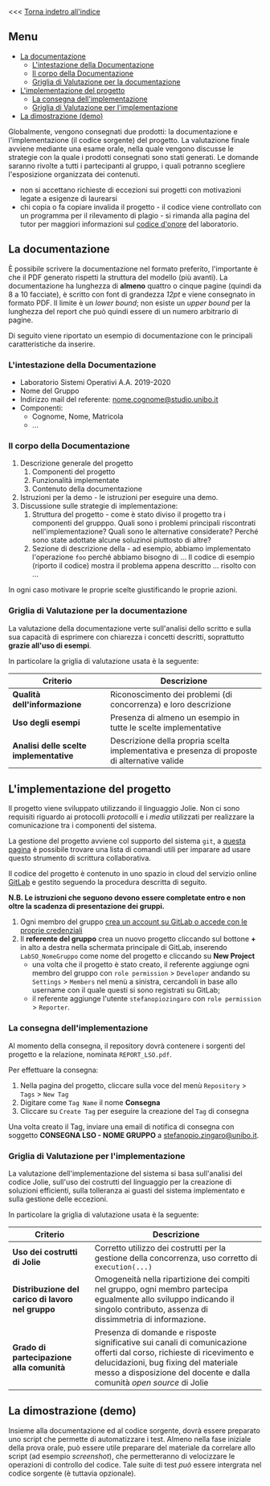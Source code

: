 <<< [Torna indetro all'indice](../README.md)

## Menu
- [La documentazione](#la-documentazione)
  - [L'intestazione della Documentazione](#lintestazione-della-documentazione)
  - [Il corpo della Documentazione](#il-corpo-della-documentazione)
  - [Griglia di Valutazione per la documentazione](#griglia-di-valutazione-per-la-documentazione)
- [L'implementazione del progetto](#limplementazione-del-progetto)
  - [La consegna dell'implementazione](#la-consegna-dellimplementazione)
  - [Griglia di Valutazione per l'implementazione](#griglia-di-valutazione-per-limplementazione)
- [La dimostrazione (demo)](#la-dimostrazione-demo)

Globalmente, vengono consegnati due prodotti: la documentazione e l'implementazione (il codice sorgente) del progetto. 
La valutazione finale avviene mediante una esame orale, nella quale vengono discusse le strategie con la quale i prodotti consegnati sono stati generati.
Le domande saranno rivolte a tutti i partecipanti al gruppo, i quali potranno scegliere l'esposizione organizzata dei contenuti.

- non si accettano richieste di eccezioni sui progetti con motivazioni legate a esigenze di laurearsi
- chi copia o fa copiare invalida il progetto - il codice viene controllato con un programma per il rilevamento di plagio - si rimanda alla pagina del tutor per maggiori informazioni sul [codice d'onore](https://spz.netlify.app/teaching/2020/02/24/operative-system-laboratory-computer-science-management) del laboratorio.

## La documentazione

È possibile scrivere la documentazione nel formato preferito, l'importante è che il PDF generato rispetti la struttura del modello (più avanti). 
La documentazione ha lunghezza di **almeno** quattro o cinque pagine (quindi da 8 a 10 facciate), è scritto con font di grandezza _12pt_ e viene consegnato in formato PDF. Il limite è un _lower bound_; non esiste un _upper bound_ per la lunghezza del report che può quindi essere di un numero arbitrario di pagine.

Di seguito viene riportato un esempio di documentazione con le principali caratteristiche da inserire.

### L'intestazione della Documentazione

- Laboratorio Sistemi Operativi A.A. 2019-2020
- Nome del Gruppo
- Indirizzo mail del referente: nome.cognome@studio.unibo.it
- Componenti:
  - Cognome, Nome, Matricola
  - ...

### Il corpo della Documentazione

1. Descrizione generale del progetto
   1. Componenti del progetto
   2. Funzionalità implementate
   3. Contenuto della documentazione
2. Istruzioni per la demo - le istruzioni per eseguire una demo.
3. Discussione sulle strategie di implementazione:
   1. Struttura del progetto - come è stato diviso il progetto tra i componenti del grupppo. Quali sono i problemi principali riscontrati nell'implementazione? Quali sono le alternative considerate? Perché sono state adottate alcune soluzinoi piuttosto di altre?
   2. Sezione di descrizione della  - ad esempio, abbiamo implementato l'operazione `foo` perché abbiamo bisogno di ... Il codice di esempio (riporto il codice) mostra il problema appena descritto ... risolto con ...

In ogni caso motivare le proprie scelte giustificando le proprie azioni.

### Griglia di Valutazione per la documentazione

La valutazione della documentazione verte sull'analisi dello scritto e sulla sua capacità di esprimere con chiarezza i concetti descritti, soprattutto **grazie all'uso di esempi**.

In particolare la griglia di valutazione usata è la seguente:

| Criterio | Descrizione |
|---|---|
| **Qualità dell'informazione** | Riconoscimento dei problemi (di concorrenza) e loro descrizione |
| **Uso degli esempi** | Presenza di almeno un esempio in tutte le scelte implementative |
| **Analisi delle scelte implementative** | Descrizione  della propria scelta implementativa e presenza di proposte di alternative valide |

## L'implementazione del progetto

Il progetto viene sviluppato utilizzando il linguaggio Jolie. 
Non ci sono requisiti riguardo ai protocolli _protocolli_ e i _media_  utilizzati per realizzare la comunicazione tra i componenti del sistema.

La gestione del progetto avviene col supporto del sistema `git`, a [questa pagina](https://education.github.com/git-cheat-sheet-education.pdf) è possibile trovare una lista di comandi utili per imparare ad usare questo strumento di scrittura collaborativa.

Il codice del progetto è contenuto in uno spazio in cloud del servizio online [GitLab](http://gitlab.com) e gestito seguendo la procedura descritta di seguito.

**N.B. Le istruzioni che seguono devono essere completate entro e non oltre la scadenza di presentazione dei gruppi.**

1. Ogni membro del gruppo [crea un account su GitLab o accede con le proprie credenziali](https://gitlab.com/users/sign_in)
2. Il **referente del gruppo** crea un nuovo progetto cliccando sul bottone **+** in alto a destra nella schermata principale di GitLab, inserendo `LabSO_NomeGruppo` come nome del progetto e cliccando su **New Project**
   - una volta che il progetto è stato creato, il referente aggiunge ogni membro del gruppo con `role permission` $>$ `Developer` andando su `Settings` $>$ `Members` nel menù a sinistra, cercandoli in base allo username con il quale questi si sono registrati su GitLab;
   - il referente aggiunge l'utente `stefanopiozingaro` con `role permission` $>$ `Reporter`.

### La consegna dell'implementazione

Al momento della consegna, il repository dovrà contenere i sorgenti del progetto e la relazione, nominata `REPORT_LSO.pdf`. 

Per effettuare la consegna:

1. Nella pagina del progetto, cliccare sulla voce del menù `Repository` $>$ `Tags` $>$ `New Tag`
2. Digitare come `Tag Name` il nome **Consegna**
3. Cliccare su `Create Tag` per eseguire la creazione del `Tag` di consegna

Una volta creato il Tag, inviare una email di notifica di consegna con soggetto **CONSEGNA LSO - NOME GRUPPO** a stefanopio.zingaro@unibo.it.

### Griglia di Valutazione per l'implementazione

La valutazione dell'implementazione del sistema si basa sull'analisi del codice Jolie, sull'uso dei costrutti del linguaggio per la creazione di soluzioni efficienti, sulla tolleranza ai guasti del sistema implementato e sulla gestione delle eccezioni.

In particolare la griglia di valutazione usata è la seguente:

| Criterio | Descrizione |
|---|---|
| **Uso dei costrutti di Jolie** | Corretto utilizzo dei costrutti per la gestione della concorrenza, uso corretto di `execution(...)` |
| **Distribuzione del carico di lavoro nel gruppo** | Omogeneità nella ripartizione dei compiti nel gruppo, ogni membro partecipa egualmente allo sviluppo indicando il singolo contributo, assenza di dissimmetria di informazione. |
| **Grado di partecipazione alla comunità** | Presenza di domande e risposte significative sui canali di comunicazione offerti dal corso, richieste di ricevimento e delucidazioni, bug fixing del materiale messo a disposizione del docente e dalla comunità _open source_ di Jolie |

## La dimostrazione (demo)

Insieme alla documentazione ed al codice sorgente, dovrà essere preparato uno script che permette di automatizzare i test. 
Almeno nella fase iniziale della prova orale, può essere utile preparare del materiale da correlare allo script (ad esempio _screenshot_), che permetteranno di velocizzare le operazioni di controllo del codice. 
Tale suite di test _può_ essere intergrata nel codice sorgente (è tuttavia opzionale).

